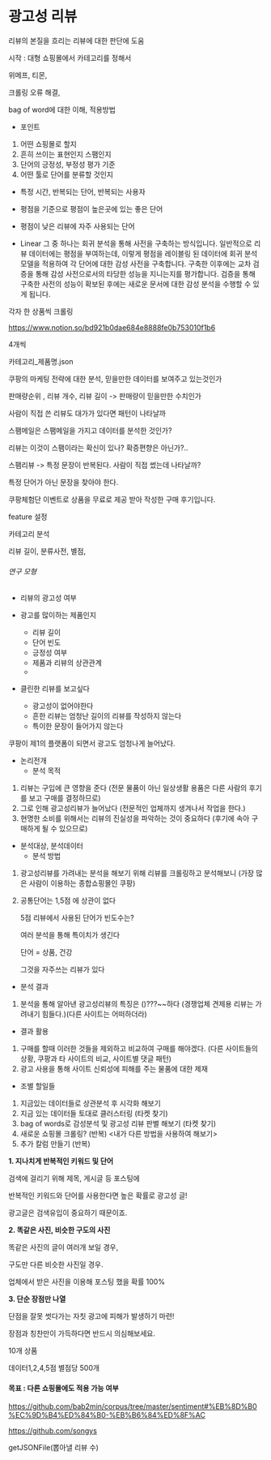 # 광고성 리뷰

리뷰의 본질을 흐리는 리뷰에 대한 판단에 도움



시작 :  대형 쇼핑몰에서 카테고리를 정해서

위메프, 티몬, 

크롤링 오류 해결, 

bag of word에 대한 이해, 적용방법



- 포인트

1. 어떤 쇼핑몰로 할지
2. 흔히 쓰이는 표현인지 스팸인지
3. 단어의 긍정성, 부정성 평가 기준
4. 어떤 툴로 단어를 분류할 것인지



- 특정 시간, 반복되는 단어, 반복되는 사용자





- 평점을 기준으로 평점이 높은곳에 있는 좋은 단어
- 평점이 낮은 리뷰에 자주  사용되는 단어
- Linear
  그 중 하나는 회귀 분석을 통해 사전을 구축하는 방식입니다. 일반적으로 리뷰 데이터에는 평점을 부여하는데, 이렇게 평점을 레이블링 된 데이터에 회귀 분석 모델을 적용하여 각 단어에 대한 감성 사전을 구축합니다. 구축한 이후에는 교차 검증을 통해 감성 사전으로서의 타당한 성능을 지니는지를 평가합니다. 검증을 통해 구축한 사전의 성능이 확보된 후에는 새로운 문서에 대한 감성 분석을 수행할 수 있게 됩니다.



각자 한 상품씩 크롤링

https://www.notion.so/bd921b0dae684e8888fe0b753010f1b6

4개씩

카테고리_제품명.json



쿠팡의 마케팅 전략에 대한 분석, 믿을만한 데이터를 보여주고 있는것인가

판매량순위 , 리뷰 개수, 리뷰 길이 -> 판매량이 믿을만한 수치인가

사람이 직접 쓴 리뷰도 대가가 있다면 패턴이 나타날까

스팸메일은 스팸메일을 가지고 데이터를 분석한 것인가?

리뷰는 이것이 스팸이라는 확신이 있나? 확증편향은 아닌가?..

스팸리뷰 -> 특정 문장이 반복된다. 사람이 직접 썼는데 나타날까?

특정 단어가 아닌 문장을 찾아야 한다.

쿠팡체험단 이벤트로 상품을 무료로 제공 받아 작성한 구매 후기입니다.

feature 설정

카테고리 분석

리뷰 길이, 분류사전, 별점, 



###### 연구 모형

- 리뷰의 광고성 여부
- 광고를 많이하는 제품인지
  - 리뷰 길이
  - 단어 빈도
  - 긍정성 여부
  - 제품과 리뷰의 상관관계
  - 



- 클린한 리뷰를 보고싶다
  - 광고성이 없어야한다
  - 흔한 리뷰는 엄청난 길이의 리뷰를 작성하지 않는다
  - 특이한 문장이 들어가지 않는다



쿠팡이 제1의 플랫폼이 되면서 광고도 엄청나게 늘어났다.



- 논리전개
  - 분석 목적

1. 리뷰는 구입에 큰 영향을 준다 (전문 물품이 아닌 일상생활 용품은 다른 사람의 후기를 보고 구매를 결정하므로)
2. 그로 인해 광고성리뷰가 늘어났다 (전문적인 업체까지 생겨나서 작업을 한다.)
3. 현명한 소비를 위해서는 리뷰의 진실성을 파악하는 것이 중요하다 (후기에 속아 구매하게 될 수 있으므로)

- 분석대상, 분석데이터
  - 분석 방법

1. 광고성리뷰를 가려내는 분석을 해보기 위해 리뷰를 크롤링하고 분석해보니 (가장 많은 사람이 이용하는 종합쇼핑몰인 쿠팡)

2. 공통단어는 1,5점 에 상관이 없다

   5점 리뷰에서 사용된 단어가 빈도수는? 

   여러 분석을 통해 특이치가 생긴다

   단어 = 상품, 건강

   그것을 자주쓰는 리뷰가 있다

- 분석 결과

1. 분석을 통해 알아낸 광고성리뷰의 특징은 ()???~~하다 (경쟁업체 견제용 리뷰는 가려내기 힘들다.)(다른 사이트는 어떠하더라)

- 결과 활용

1. 구매를 할때 이러한 것들을 제외하고 비교하여 구매를 해야겠다. (다른 사이트들의 상황, 쿠팡과 타 사이트의 비교, 사이트별 댓글 패턴)
2. 광고 사용을 통해 사이트 신뢰성에 피해를 주는 물품에 대한 제재



- 조별 할일들

1. 지금있는 데이터들로 상관분석 후 시각화 해보기
2. 지금 있는 데이터들 토대로 클러스터링  (타켓 찾기)
3. bag of words로 감성분석 및 광고성 리뷰 판별 해보기 (타켓 찾기)
4. 새로운 쇼핑몰 크롤링? (반복) <내가 다른 방법을 사용하여 해보기>
5. 추가 칼럼 만들기 (반복)



**1. 지나치게 반복적인 키워드 및 단어**

검색에 걸리기 위해 제목, 게시글 등 포스팅에

반복적인 키워드와 단어를 사용한다면 높은 확률로 광고성 글!

광고글은 검색유입이 중요하기 때문이죠.



**2. 똑같은 사진, 비슷한 구도의 사진**

똑같은 사진의 글이 여러개 보일 경우,

구도만 다른 비슷한 사진일 경우.

업체에서 받은 사진을 이용해 포스팅 했을 확률 100%



**3. 단순 장점만 나열**

단점을 잘못 썻다가는 자칫 광고에 피해가 발생하기 마련!

장점과 칭찬만이 가득하다면 반드시 의심해보세요.



10개 상품

데이터1,2,4,5점 별점당 500개

#### 목표 : 다른 쇼핑몰에도 적용 가능 여부



https://github.com/bab2min/corpus/tree/master/sentiment#%EB%8D%B0%EC%9D%B4%ED%84%B0-%EB%B6%84%ED%8F%AC



https://github.com/songys



getJSONFile(뽑아낼 리뷰 수)





